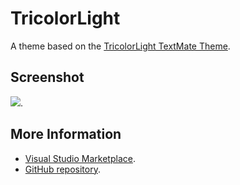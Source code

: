 # TricolorLight

A theme based on the [TricolorLight TextMate Theme](http://colorsublime.com/theme/TricolorLight).


## Screenshot
![](https://raw.githubusercontent.com/gerane/VSCodeThemes/master/gerane.Theme-TricolorLight/screenshot.png).


## More Information
* [Visual Studio Marketplace](https://marketplace.visualstudio.com/items/gerane.Theme-TricolorLight).
* [GitHub repository](https://github.com/gerane/VSCodeThemes).

